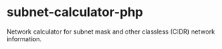 subnet-calculator-php
=====================

Network calculator for subnet mask and other classless (CIDR) network information.
